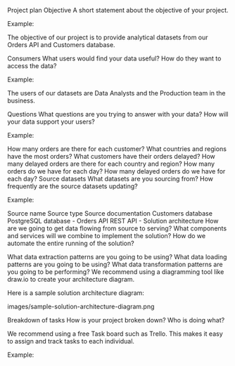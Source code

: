 Project plan
Objective
A short statement about the objective of your project.

Example:

The objective of our project is to provide analytical datasets from our Orders API and Customers database.

Consumers
What users would find your data useful? How do they want to access the data?

Example:

The users of our datasets are Data Analysts and the Production team in the business.

Questions
What questions are you trying to answer with your data? How will your data support your users?

Example:

How many orders are there for each customer?
What countries and regions have the most orders?
What customers have their orders delayed?
How many delayed orders are there for each country and region?
How many orders do we have for each day?
How many delayed orders do we have for each day?
Source datasets
What datasets are you sourcing from? How frequently are the source datasets updating?

Example:

Source name	Source type	Source documentation
Customers database	PostgreSQL database	-
Orders API	REST API	-
Solution architecture
How are we going to get data flowing from source to serving? What components and services will we combine to implement the solution? How do we automate the entire running of the solution?

What data extraction patterns are you going to be using?
What data loading patterns are you going to be using?
What data transformation patterns are you going to be performing?
We recommend using a diagramming tool like draw.io to create your architecture diagram.

Here is a sample solution architecture diagram:

images/sample-solution-architecture-diagram.png

Breakdown of tasks
How is your project broken down? Who is doing what?

We recommend using a free Task board such as Trello. This makes it easy to assign and track tasks to each individual.

Example:

